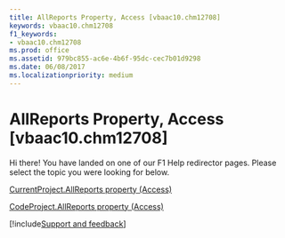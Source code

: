 ```yaml
---
title: AllReports Property, Access [vbaac10.chm12708]
keywords: vbaac10.chm12708
f1_keywords:
- vbaac10.chm12708
ms.prod: office
ms.assetid: 979bc855-ac6e-4b6f-95dc-cec7b01d9298
ms.date: 06/08/2017
ms.localizationpriority: medium
---
```



# AllReports Property, Access [vbaac10.chm12708]

Hi there! You have landed on one of our F1 Help redirector pages. Please select the topic you were looking for below.

[CurrentProject.AllReports property (Access)](https://msdn.microsoft.com/library/dda91007-88ef-5660-f67f-4cc9c6f5dbb3%28Office.15%29.aspx)

[CodeProject.AllReports property (Access)](https://msdn.microsoft.com/library/92536101-c4ec-e1a8-723c-ee912a24bdee%28Office.15%29.aspx)

[!include[Support and feedback](~/includes/feedback-boilerplate.md)]